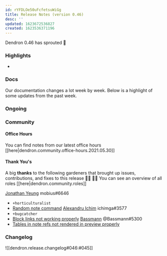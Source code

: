 ```yaml
---
id: rYFDLOe50uFcfetsuWiGg
title: Release Notes (version 0.46)
desc: ''
updated: 1623672536827
created: 1623536371196
---
```



Dendron 0.46 has sprouted  🌱

### Highlights
- 
### Docs

Our documentation changes a lot week by week. Below is a highlight of some updates from the past week.

### Ongoing 
<!-- Discuss ongoing efforts here -->

### Community

#### Office Hours

<!-- TODO: update the link -->
You can find notes from our latest office hours [[here|dendron.community.office-hours.2021.05.30]]

#### Thank You's

A big **thanks** to the following gardeners that brought up issues, contributions, and fixes to this release :man_farmer: :woman_farmer: 
You can see an overview of all roles [[here|dendron.community.roles]]

[Jonathan Yeung](https://github.com/jonathanyeung) mobius#6646
  - `+horticulturalist`
  - [Random note command](https://github.com/dendronhq/dendron/pull/813)
[Alexandru Ichim](https://github.com/agichim) ichimga#3577
  - `+bugcatcher`
  - [Block links not working properly](https://github.com/dendronhq/dendron/issues/817)
[Bassmann](https://github.com/Bassmann) @Bassmann#5300 
  - [Tables in note refs not rendered in preview properly](https://github.com/dendronhq/dendron/issues/815)

### Changelog
![[dendron.release.changelog#046:#045]]